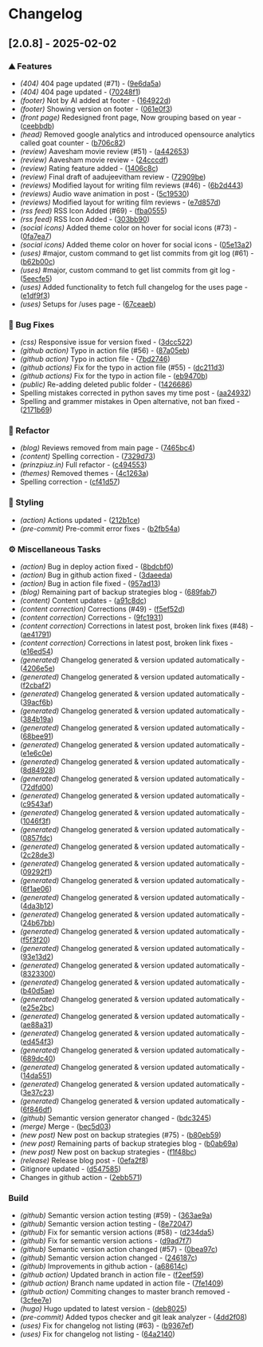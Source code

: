 # Changelog

## [2.0.8] - 2025-02-02

### ⛰️  Features

- *(404)* 404 page updated (#71) - ([9e6da5a](https://github.com/orhun/git-cliff/commit/9e6da5a7653de2c9b2e7f217b0a99b1c17ad2186))
- *(404)* 404 page updated - ([70248f1](https://github.com/orhun/git-cliff/commit/70248f1d15d57ead275a90721eafb565da39c029))
- *(footer)* Not by AI added at footer - ([164922d](https://github.com/orhun/git-cliff/commit/164922dcb26fc359266fb4e8c7c4a07cebd6490b))
- *(footer)* Showing version on footer - ([061e0f3](https://github.com/orhun/git-cliff/commit/061e0f37e801c102c9f94cac7537ea10534b4f82))
- *(front page)* Redesigned front page, Now grouping based on year - ([ceebbdb](https://github.com/orhun/git-cliff/commit/ceebbdbfe6ce25a04b764b876d095d18e601a473))
- *(head)* Removed google analytics and introduced opensource analytics called goat counter - ([b706c82](https://github.com/orhun/git-cliff/commit/b706c82c59e10dcc4f94b97be80725e6f52ea4a2))
- *(review)* Aavesham movie review (#51) - ([a442653](https://github.com/orhun/git-cliff/commit/a44265308efe4a040138cdf5b9c725fae6a4bc11))
- *(review)* Aavesham movie review - ([24cccdf](https://github.com/orhun/git-cliff/commit/24cccdfcd84767497997645bd5a496711dd3306e))
- *(review)* Rating feature added - ([1406c8c](https://github.com/orhun/git-cliff/commit/1406c8c06c792ba7b964a4abe4a1d4b824e3d5e6))
- *(review)* Final draft of aadujeevitham review - ([72909be](https://github.com/orhun/git-cliff/commit/72909be3a0e494c769c6435772b60207c605570b))
- *(reviews)* Modified layout for writing film reviews (#46) - ([6b2d443](https://github.com/orhun/git-cliff/commit/6b2d44317bc0c45b3553b2c995a3d0c86191e8c4))
- *(reviews)* Audio wave animation in post - ([5c19530](https://github.com/orhun/git-cliff/commit/5c1953048a1dfb6ad3b7f30887d6d4eb81e118f1))
- *(reviews)* Modified layout for writing film reviews - ([e7d857d](https://github.com/orhun/git-cliff/commit/e7d857d66d7390db6d3453604987ef2e9cca7ed7))
- *(rss feed)* RSS Icon Added (#69) - ([fba0555](https://github.com/orhun/git-cliff/commit/fba0555027d319fd34cbfa2925e97a20507e3b86))
- *(rss feed)* RSS Icon Added - ([303bb90](https://github.com/orhun/git-cliff/commit/303bb90cf2b25eb6f7564f2182e96290297187d2))
- *(social icons)* Added theme color on hover for social icons (#73) - ([0fa7ea7](https://github.com/orhun/git-cliff/commit/0fa7ea76a2746873680550c96c88c0f3ce5e76d1))
- *(social icons)* Added theme color on hover for social icons - ([05e13a2](https://github.com/orhun/git-cliff/commit/05e13a2be169c418bc1d98d73e6abd1871c372f7))
- *(uses)* #major, custom command to get list commits from git log (#61) - ([b62b00c](https://github.com/orhun/git-cliff/commit/b62b00c0b43edeebcf928dd88e19b112f86b28d2))
- *(uses)* #major, custom command to get list commits from git log - ([5eecfe5](https://github.com/orhun/git-cliff/commit/5eecfe5f5a5d0d53d877c5267a7254a9342958d6))
- *(uses)* Added functionality to fetch full changelog for the uses page - ([e1df9f3](https://github.com/orhun/git-cliff/commit/e1df9f33c914179f0a80a36eaba0dd83f31a09af))
- *(uses)* Setups for /uses page - ([67ceaeb](https://github.com/orhun/git-cliff/commit/67ceaebb652c286054235cf94176a2d9203f8541))

### 🐛 Bug Fixes

- *(css)* Responsive issue for version fixed - ([3dcc522](https://github.com/orhun/git-cliff/commit/3dcc522d66a29c1ba469ada914a2611436f80405))
- *(github action)* Typo in action file (#56) - ([87a05eb](https://github.com/orhun/git-cliff/commit/87a05eb4c0ef60137ff91b9526135e0a67249307))
- *(github action)* Typo in action file - ([7bd2746](https://github.com/orhun/git-cliff/commit/7bd2746538880094055eb82fb7b97617dd5c7022))
- *(github actions)* Fix for the typo in action file (#55) - ([dc211d3](https://github.com/orhun/git-cliff/commit/dc211d334d97fc489ab6b2d39d8158518c1a639c))
- *(github actions)* Fix for the typo in action file - ([eb9470b](https://github.com/orhun/git-cliff/commit/eb9470b59a0d7c0957cf29a88d217dc1a6988b94))
- *(public)* Re-adding deleted public folder - ([1426686](https://github.com/orhun/git-cliff/commit/1426686adbb77a447d5d6594ba79ad7affe62af7))
- Spelling mistakes corrected in python saves my time post - ([aa24932](https://github.com/orhun/git-cliff/commit/aa24932d48bb3d2aaf4941de06d6705474845001))
- Spelling and grammer mistakes in Open alternative, not ban fixed - ([2171b69](https://github.com/orhun/git-cliff/commit/2171b699178d56306cf2374fc67cf28f921059db))

### 🚜 Refactor

- *(blog)* Reviews removed from main page - ([7465bc4](https://github.com/orhun/git-cliff/commit/7465bc4a06b70df9c6429cc585688cf00c519460))
- *(content)* Spelling correction - ([7329d73](https://github.com/orhun/git-cliff/commit/7329d7356915049243cd9cb1467891e21f4baee0))
- *(prinzpiuz.in)* Full refactor - ([c494553](https://github.com/orhun/git-cliff/commit/c494553f10460c280296d1438a922df5fa860d7a))
- *(themes)* Removed themes - ([4c1263a](https://github.com/orhun/git-cliff/commit/4c1263a37f78c8de543a9dd21b4aaf974e28aa40))
- Spelling correction - ([cf41d57](https://github.com/orhun/git-cliff/commit/cf41d5749dd155649c02bb2e66a74ce506155d0d))

### 🎨 Styling

- *(action)* Actions updated - ([212b1ce](https://github.com/orhun/git-cliff/commit/212b1ceee058ddca0650ea44651a6b0d2b71b026))
- *(pre-commit)* Pre-commit error fixes - ([b2fb54a](https://github.com/orhun/git-cliff/commit/b2fb54a3f6ccf933870df3f0b08f8a8224297692))

### ⚙️ Miscellaneous Tasks

- *(action)* Bug in deploy action fixed - ([8bdcbf0](https://github.com/orhun/git-cliff/commit/8bdcbf07a78f4fd27950c6219aab551f69bfd3ac))
- *(action)* Bug in github action fixed - ([3daeeda](https://github.com/orhun/git-cliff/commit/3daeeda786e01b4ca2255abce107bf163f2c5645))
- *(action)* Bug in action file fixed - ([957ad13](https://github.com/orhun/git-cliff/commit/957ad137482275d3a456ff4719270e60a5427760))
- *(blog)* Remaining part of backup strategies blog - ([689fab7](https://github.com/orhun/git-cliff/commit/689fab75e86f78fa7926884d7d4a8cc23edf717b))
- *(content)* Content updates - ([a91c8dc](https://github.com/orhun/git-cliff/commit/a91c8dcf8e0b8f8e46f8888af576d350fb62515c))
- *(content correction)* Corrections (#49) - ([f5ef52d](https://github.com/orhun/git-cliff/commit/f5ef52dce9ad13af3c92922e6601d4e2ac258187))
- *(content correction)* Corrections - ([9fc1931](https://github.com/orhun/git-cliff/commit/9fc19313d9d191b651187768193ff79a48883188))
- *(content correction)* Corrections in latest post, broken link fixes (#48) - ([ae41791](https://github.com/orhun/git-cliff/commit/ae417912447ce2e8567aba1eb6bfc8f2cca1bb47))
- *(content correction)* Corrections in latest post, broken link fixes - ([e16ed54](https://github.com/orhun/git-cliff/commit/e16ed54473ecf00e9b42f0157f476b18282e6072))
- *(generated)* Changelog generated & version updated automatically - ([4206e5e](https://github.com/orhun/git-cliff/commit/4206e5e9c46c96ec9b9cdf4dccc4afe78bc4e6a0))
- *(generated)* Changelog generated & version updated automatically - ([f2cbaf2](https://github.com/orhun/git-cliff/commit/f2cbaf22f9e05797f4ea8f97b248510c48fa2b49))
- *(generated)* Changelog generated & version updated automatically - ([39acf6b](https://github.com/orhun/git-cliff/commit/39acf6b685b2560274818fe638a26ff86152eb30))
- *(generated)* Changelog generated & version updated automatically - ([384b19a](https://github.com/orhun/git-cliff/commit/384b19afb852c5d310b1984bd01af8ade4110ab7))
- *(generated)* Changelog generated & version updated automatically - ([68bee91](https://github.com/orhun/git-cliff/commit/68bee911566b54cfc40a5ef6115fe034de00e866))
- *(generated)* Changelog generated & version updated automatically - ([e1e6c0e](https://github.com/orhun/git-cliff/commit/e1e6c0e05b7edeb6a88ff181a2366f19cef66f44))
- *(generated)* Changelog generated & version updated automatically - ([8d84928](https://github.com/orhun/git-cliff/commit/8d84928d75eeac648533f11e7dc853f8a075e9fd))
- *(generated)* Changelog generated & version updated automatically - ([72dfd00](https://github.com/orhun/git-cliff/commit/72dfd00b9bac62880f8bb874e28f1bbf719fb122))
- *(generated)* Changelog generated & version updated automatically - ([c9543af](https://github.com/orhun/git-cliff/commit/c9543af3d22c7e8cbbb1edf58ec26ecbdd847e1c))
- *(generated)* Changelog generated & version updated automatically - ([1046f3f](https://github.com/orhun/git-cliff/commit/1046f3ff35f0f242d63839a9813b4d9421a8ea8e))
- *(generated)* Changelog generated & version updated automatically - ([0857fdc](https://github.com/orhun/git-cliff/commit/0857fdc41fc776d0ec3c8f751da4af40eb3e6a6b))
- *(generated)* Changelog generated & version updated automatically - ([2c28de3](https://github.com/orhun/git-cliff/commit/2c28de39f6107647a6e140b10a155f8106397a52))
- *(generated)* Changelog generated & version updated automatically - ([09292f1](https://github.com/orhun/git-cliff/commit/09292f135f85121f1996a9ef34ee5978ac775178))
- *(generated)* Changelog generated & version updated automatically - ([6f1ae06](https://github.com/orhun/git-cliff/commit/6f1ae0630f1a2913c2f1dc096e1dba3cc8c2cf16))
- *(generated)* Changelog generated & version updated automatically - ([4da3b12](https://github.com/orhun/git-cliff/commit/4da3b127f7b95680e45ff503e57ee3a552611f03))
- *(generated)* Changelog generated & version updated automatically - ([24b67bb](https://github.com/orhun/git-cliff/commit/24b67bb3088c12c6933bc3485242c32e2a72b181))
- *(generated)* Changelog generated & version updated automatically - ([f5f3f20](https://github.com/orhun/git-cliff/commit/f5f3f200c9f906f1a2ef6b7ab08af29ab7917a16))
- *(generated)* Changelog generated & version updated automatically - ([93e13d2](https://github.com/orhun/git-cliff/commit/93e13d22e0bb4c9e4f1a1c23311b88ae64b9b177))
- *(generated)* Changelog generated & version updated automatically - ([8323300](https://github.com/orhun/git-cliff/commit/8323300c3712a3416250c0f67d929d18b5909403))
- *(generated)* Changelog generated & version updated automatically - ([b40d5ae](https://github.com/orhun/git-cliff/commit/b40d5aed57affb2aaab591eca373f5dbf21df58e))
- *(generated)* Changelog generated & version updated automatically - ([e25e2bc](https://github.com/orhun/git-cliff/commit/e25e2bc1ec32fc364a9ae309890bf7de562a9486))
- *(generated)* Changelog generated & version updated automatically - ([ae88a31](https://github.com/orhun/git-cliff/commit/ae88a31f3908cc257092eccbf6264e32705f76de))
- *(generated)* Changelog generated & version updated automatically - ([ed454f3](https://github.com/orhun/git-cliff/commit/ed454f3d5dd712ec53f4bd0984c31359d838aaee))
- *(generated)* Changelog generated & version updated automatically - ([689dc40](https://github.com/orhun/git-cliff/commit/689dc40d377712f82f37a93584ae5dfeff8ca6b4))
- *(generated)* Changelog generated & version updated automatically - ([14da551](https://github.com/orhun/git-cliff/commit/14da5511192134214e44f3669a797bd48009c3f1))
- *(generated)* Changelog generated & version updated automatically - ([3e37c23](https://github.com/orhun/git-cliff/commit/3e37c23620b2d7305f10ff47b9b471fed4dbbc2e))
- *(generated)* Changelog generated & version updated automatically - ([6f846df](https://github.com/orhun/git-cliff/commit/6f846df77dbfc56b3f5c4de1d14e9bde67f728a3))
- *(github)* Semantic version generator changed - ([bdc3245](https://github.com/orhun/git-cliff/commit/bdc32459043d712dac007692de6cde504b371bde))
- *(merge)* Merge - ([bec5d03](https://github.com/orhun/git-cliff/commit/bec5d03cbbabd16d30f69cd00154fd0521a1343e))
- *(new post)* New post on backup strategies (#75) - ([b80eb59](https://github.com/orhun/git-cliff/commit/b80eb59d4cac5924d10532f6e4be1dc3434c3909))
- *(new post)* Remaining parts of backup strategies blog - ([b0ab69a](https://github.com/orhun/git-cliff/commit/b0ab69a5fe0b61814ed93273e04b5ffdd9bb48ef))
- *(new post)* New post on backup strategies - ([f1f48bc](https://github.com/orhun/git-cliff/commit/f1f48bc241bd0d8bc2f9f4fa3cb007eaba2cfacb))
- *(release)* Release blog post - ([0efa2f8](https://github.com/orhun/git-cliff/commit/0efa2f8106968c8b833ed4bc27f131912f190c38))
- Gitignore updated - ([d547585](https://github.com/orhun/git-cliff/commit/d547585a90f9bed035f5ccfdf8c81f901509a69a))
- Changes in github action - ([2ebb571](https://github.com/orhun/git-cliff/commit/2ebb5713c51c56f9f99adc3169a17dd5c2afee0a))

### Build

- *(github)* Semantic version action testing (#59) - ([363ae9a](https://github.com/orhun/git-cliff/commit/363ae9a8d11f11b1e545f3aa47ecc0d2fc0af30f))
- *(github)* Semantic version action testing - ([8e72047](https://github.com/orhun/git-cliff/commit/8e7204775ee7f5e4a8d0597cc34e90b6b255d7c2))
- *(github)* Fix for semantic version actions (#58) - ([d234da5](https://github.com/orhun/git-cliff/commit/d234da5c2e1c403d458a12d1e2491e241bd2de8c))
- *(github)* Fix for semantic version actions - ([d9ad7f7](https://github.com/orhun/git-cliff/commit/d9ad7f7fe59eaf27a1cc030962c9baa3aca25c3d))
- *(github)* Semantic version action changed (#57) - ([0bea97c](https://github.com/orhun/git-cliff/commit/0bea97cf59d8c62270f794f41f2f9a2222117281))
- *(github)* Semantic version action changed - ([246187c](https://github.com/orhun/git-cliff/commit/246187c0d6eecc3148f5f3b5f749590214a019d7))
- *(github)* Improvements in github action - ([a68614c](https://github.com/orhun/git-cliff/commit/a68614c84ea5694919c5dada9e0078c20a37b90a))
- *(github action)* Updated branch in action file - ([f2eef59](https://github.com/orhun/git-cliff/commit/f2eef59dcf555e43d93474ec3c4dece06923c7c3))
- *(github action)* Branch name updated in action file - ([7fe1409](https://github.com/orhun/git-cliff/commit/7fe1409341d29eab8a5b006858a10911249e1acb))
- *(github action)* Commiting changes to master branch removed - ([3cfee7e](https://github.com/orhun/git-cliff/commit/3cfee7ea1e6598f81c132c92d339f6c710e737aa))
- *(hugo)* Hugo updated to latest version - ([deb8025](https://github.com/orhun/git-cliff/commit/deb8025f1264c94dfbf8f57e22fc0493732faa9b))
- *(pre-commit)* Added typos checker and git leak analyzer - ([4dd2f08](https://github.com/orhun/git-cliff/commit/4dd2f0887f929a11af4e7c1168cc0b7db4c6df4b))
- *(uses)* Fix for changelog not listing (#63) - ([b9367ef](https://github.com/orhun/git-cliff/commit/b9367ef369e3116a5cb2f83280d777eb1701d14e))
- *(uses)* Fix for changelog not listing - ([64a2140](https://github.com/orhun/git-cliff/commit/64a21408afefa374728d9caea7d0389567e0c14a))

<!-- generated by git-cliff -->
